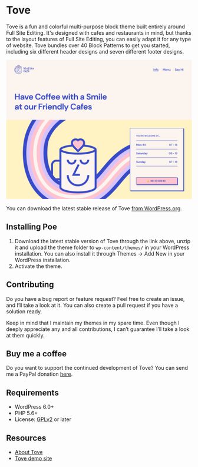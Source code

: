 # Tove

Tove is a fun and colorful multi-purpose block theme built entirely around Full Site Editing. It's designed with cafes and restaurants in mind, but thanks to the layout features of Full Site Editing, you can easily adapt it for any type of website. Tove bundles over 40 Block Patterns to get you started, including six different header designs and seven different footer designs.

![Tove](https://github.com/andersnoren/tove/blob/master/screenshot.png)

You can download the latest stable release of Tove [from WordPress.org](https://wordpress.org/themes/tove/).

## Installing Poe
1. Download the latest stable version of Tove through the link above, unzip it and upload the theme folder to `wp-content/themes/` in your WordPress installation. You can also install it through Themes → Add New in your WordPress installation.
2. Activate the theme.

## Contributing
Do you have a bug report or feature request? Feel free to create an issue, and I’ll take a look at it. You can also create a pull request if you have a solution ready. 

Keep in mind that I maintain my themes in my spare time. Even though I deeply appreciate any and all contributions, I can’t guarantee I’ll take a look at them quickly.

## Buy me a coffee
Do you want to support the continued development of Tove? You can send me a PayPal donation [here](https://www.paypal.com/cgi-bin/webscr?cmd=_donations&business=anders%40andersnoren%2ese&lc=US&item_name=Free%20WordPress%20Themes%20from%20Anders%20Noren&currency_code=USD&bn=PP%2dDonationsBF%3abtn_donateCC_LG%2egif%3aNonHosted).

## Requirements
- WordPress 6.0+
- PHP 5.6+
- License: [GPLv2](https://www.gnu.org/licenses/gpl-2.0.html) or later

## Resources
- [About Tove](https://andersnoren.se/teman/tove-wordpress-theme/)
- [Tove demo site](https://andersnoren.se/themes/tove/)
